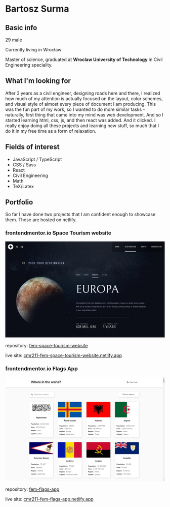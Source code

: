 # Bartosz Surma

## Basic info

29 male

Currently living in Wrocław

Master of science, graduated at __Wroclaw University of Technology__ in Civil Engineering speciality. 

## What I'm looking for

After 3 years as a civil engineer, designing roads here and there, I realized how much of my attention is actually focused on the layout, color schemes, and visual style of almost every piece of document I am producing. This was the fun part of my work, so I wanted to do more similar tasks - naturally, first thing that came into my mind was web development. And so I started learning html, css, js, and then react was added. And it clicked. I really enjoy doing all these projects and learning new stuff, so much that I do it in my free time as a form of relaxation. 

## Fields of interest

- JavaScript / TypeScript
- CSS / Sass
- React
- Civil Engineering
- Math
- TeX/Latex

## Portfolio

So far I have done two projects that I am confident enough to showcase them. These are hosted on netlify.

### frontendmentor.io Space Tourism website

![](https://github.com/CMR211/fem-space-tourism-website/blob/e3a37fc0f4bf514d5c92c4c74794170538431ab4/screenshots/desktop-destination.png?raw=true)

repository: [fem-space-tourism-website](https://www.github.com/cmr211/fem-space-tourism-website)

live site: [cmr211-fem-space-tourism-website.netlify.app](https://cmr211-fem-space-tourism-website.netlify.app/)

### frontendmentor.io Flags App

![](https://github.com/CMR211/fem-flags-app/blob/master/screenshots/light-home.png?raw=true)

repository: [fem-flags-app](https://www.github.com/cmr211/fem-flags-app)

live site: [cmr211-fem-flags-app.netlify.app](https://cmr211-fem-flags-app.netlify.app/)
